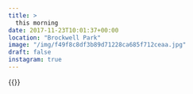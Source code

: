 ```yaml
---
title: >
  this morning
date: 2017-11-23T10:01:37+00:00
location: "Brockwell Park"
image: "/img/f49f8c8df3b89d71228ca685f712ceaa.jpg"
draft: false
instagram: true
---
```


{{<photo src="/img/f49f8c8df3b89d71228ca685f712ceaa.jpg">}}
